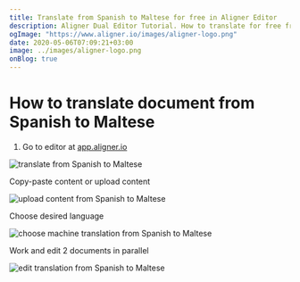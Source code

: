 ```yaml
---
title: Translate from Spanish to Maltese for free in Aligner Editor
description: Aligner Dual Editor Tutorial. How to translate for free from Spanish to Maltese. Aligner is multilingual document management platform. 
ogImage: "https://www.aligner.io/images/aligner-logo.png"
date: 2020-05-06T07:09:21+03:00
image: ../images/aligner-logo.png
onBlog: true
---
```


# How to translate document from Spanish to Maltese

1. Go to editor at [app.aligner.io](https://app.aligner.io "Aligner App web page")

![translate from Spanish to Maltese](../aligner-blank-editor.png "translate from Spanish to Maltese")

Copy-paste content or upload content

![upload content from Spanish to Maltese](../aligner-uploaded-document.png "upload content from Spanish to Maltese")

Choose desired language

![choose machine translation from Spanish to Maltese](../aligner-language-dropdown.png "choose machine translation from Spanish to Maltese")

Work and edit 2 documents in parallel

![edit translation from Spanish to Maltese](../aligner-double-sitded-editor.png "edit translation from Spanish to Maltese")

